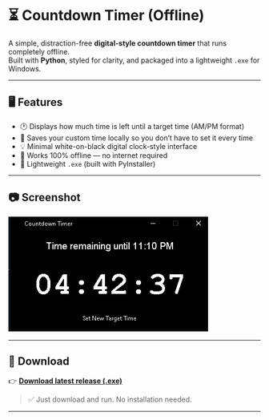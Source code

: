 # ⏳ Countdown Timer (Offline)

A simple, distraction-free **digital-style countdown timer** that runs completely offline.  
Built with **Python**, styled for clarity, and packaged into a lightweight `.exe` for Windows.

---

## 🖥 Features

- 🕐 Displays how much time is left until a target time (AM/PM format)
- 💾 Saves your custom time locally so you don’t have to set it every time
- 💡 Minimal white-on-black digital clock-style interface
- 🚫 Works 100% offline — no internet required
- 🧱 Lightweight `.exe` (built with PyInstaller)

---

## 📷 Screenshot

![screenshot](https://github.com/tm0090/Simle-Count-Down-Timer/blob/main/Screenshot%20.png)  

---

## 🚀 Download

👉 [**Download latest release (.exe)**](https://github.com/tm0090/Simle-Count-Down-Timer/releases/tag/v1.0)

> ✅ Just download and run. No installation needed.

---

 
